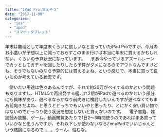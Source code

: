 ```yaml
---
title: "iPad Pro:買えそう"
date: "2017-11-08"
categories: 
  - "ios"
  - "ipad"
  - "スマホ・タブレット"
---
```


年末は無理として年度末くらいに欲しいなと言っていたiPad Proですが、今月のお小遣いが予想以上に減っておらずこのまま行けば本当に年末に買えるかもしれない、くらいの予算状況になっています。 　まあ今やっているアズールレーンでカッとしてガチャを回したりしたら予算がダメになるのでアウトなんですけども、そうでもないのなら予算的には買えるよね、という感じで、本当に買って良いものか考えている状況です。

　使いたい用途は色々あるんですが、それで約20万がペイするのかという問題もありますし、HTML5で再出発する艦これ2期がiPadで遊べるのかという部分にも興味があり、遊べるならかなり前向きに検討したいんですが遊べなくてもまあ前向きだよね、と思うとどっちでもいいやと思ったり、とにかく安い買い物ではないのでがっつり使う状況を想定しないと買えないのです。 　電子書籍、雑誌読み放題、ゲーム、動画閲覧あたりで1日2～3時間使うのであればまあ買っていいかなと思うんですが、それ以下しか使わないならZenpPadでいいじゃんという結論になるので……。うーん、悩むな。
